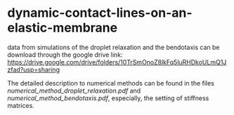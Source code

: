 # dynamic-contact-lines-on-an-elastic-membrane

data from simulations of the droplet relaxation and the bendotaxis can be download through the google drive link: https://drive.google.com/drive/folders/10TrSmOnoZ8lkFq5luRHDkoULmQ1Jzfad?usp=sharing

The detailed description to numerical methods can be found in the files *numerical_method_droplet_relaxation.pdf* and *numerical_method_bendotaxis.pdf*, especially, the setting of stiffness matrices.
